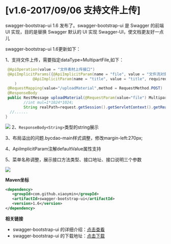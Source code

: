 # [v1.6-2017/09/06 支持文件上传]

swagger-bootstrap-ui 1.6 发布了。swagger-bootstrap-ui 是 Swagger 的前端 UI 实现，目的是替换 Swagger 默认的 UI 实现 Swagger-UI，使文档更友好一点儿

swagger-bootstrap-ui 1.6更新如下：

1、支持文件上传，需要指定dataType=MultipartFile,如下：
```java
 @ApiOperation(value = "文件素材上传接口")
 @ApiImplicitParams({@ApiImplicitParam(name = "file", value = "文件流对象,接收数组格式", required = true,dataType = "MultipartFile"),
            @ApiImplicitParam(name = "title", value = "title", required = true)}
    )
 @RequestMapping(value="/uploadMaterial",method = RequestMethod.POST)
 @ResponseBody
 public RestMessage uploadMaterial(@RequestParam(value="file") MultipartFile[] files,@RequestParam(value = "title") String title, HttpServletRequest request) throws IOException {
        //int mul=1*1024*1024;
        String realPath=request.getSession().getServletContext().getRealPath("/upload");
  //......
}
```
![](/knife4j/images/blog/swagger-bootstrap-ui-1.6-issue/upload.png)
2、`ResponseBody<String>`类型的string展示

3、布局溢出的问题.bycdao-main样式调整，修改margin-left:270px;

4、ApiImplicitParam注解defaultValue属性支持

5、菜单名称调整，展示接口方法类型、接口地址、接口说明三个参数

![](/knife4j/images/blog/swagger-bootstrap-ui-1.6-issue/menu.png)

**Maven坐标**
```xml
<dependency>
   <groupId>com.github.xiaoymin</groupId>
   <artifactId>swagger-bootstrap-ui</artifactId>
   <version>1.6</version>
</dependency>
```

**相关链接**

- swagger-bootstrap-ui 的详细介绍：[点击查看](https://www.oschina.net/p/swagger-bootstrap-ui)
- swagger-bootstrap-ui 的下载地址：[点击下载](https://git.oschina.net/xiaoym/swagger-bootstrap-ui/releases)